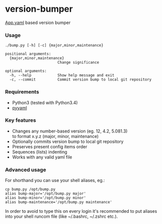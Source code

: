 # version-bumper
[App.yaml](https://cloud.google.com/appengine/docs/python/config/appconfig#Python_app_yaml_About_app_yaml) based version bumper

### Usage

```
./bump.py [-h] [-c] {major,minor,maintenance}

positional arguments:
  {major,minor,maintenance}
                        Change significance

optional arguments:     
  -h, --help            Show help message and exit
  -c, --commit          Commit version bump to local git repository
```

### Requirements

* Python3 (tested with Python3.4)
* [pyyaml](https://pypi.python.org/pypi/PyYAML)	

### Key features

* Changes any number-based version (eg. 12, 4.2, 5.081.3)    
to format x.y.z (major, minor, maintenance)
* Optionally commits version bump to local git repository
* Preserves present config items order
* Sequences (lists) indenting
* Works with any valid yaml file

### Advanced usage

For shorthand you can use your shell aliases, eg.:

`cp bump.py /opt/bump.py`    
`alias bump-major='/opt/bump.py major'`    
`alias bump-minor='/opt/bump.py minor'`     
`alias bump-maintenance='/opt/bump.py maintenance'`     

In order to avoid to type this on every login it's recommended to put aliases into your shell runcom file (like ~/.bashrc, ~/.zshrc etc.).

